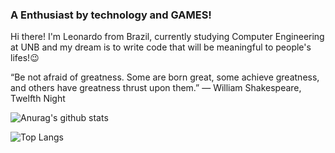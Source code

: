 ### A Enthusiast by technology and GAMES!

Hi there! I'm Leonardo from Brazil, currently studying Computer Engineering at UNB and my dream is to write code that will be meaningful to people's lifes!😉 


“Be not afraid of greatness. Some are born great, some achieve greatness, and others have greatness thrust upon them.”
― William Shakespeare, Twelfth Night


![Anurag's github stats](https://github-readme-stats.vercel.app/api?username=LeonardoCHb&count_private=true&theme=tokyonight )

![Top Langs](https://readme-stats-cfgj2cxdy.vercel.app/api/top-langs/?username=CharalambosIoannou&hide=php&theme=tokyonight)
